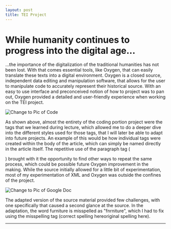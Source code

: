 ```yaml
---
layout: post
title: TEI Project
---
```


# While humanity continues to progress into the digital age...

...the importance of the digitalization of the traditional humanities has not been lost. With that comes essential tools, like Oxygen, that can easily translate these texts into a digital environment. Oxygen is a closed source, independent data editing and manipulation software, that allows for the user to manipulate code to accurately represent their historical source. With an easy to use interface and preconceived notion of how to project was to pan out, Oxygen provided a detailed and user-friendly experience when working on the TEI project. 

![Change to Pic of Code](https://NicholasBranch.github.io/NicholasBranch/images/miniprofile.png)

As shown above, almost the entirety of the coding portion project were the tags that we learned during lecture, which allowed me to do a deeper dive into the different styles used for those tags, that I will later be able to adapt into future projects. An example of this would be how individual tags were created within the body of the article, which can simply be named directly in the article itself. The repetitive use of the paragraph tag (<p></p>) brought with it the opportunity to find other ways to repeat the same process, which could be possible future Oxygen improvement in the making. While the source initially allowed for a little bit of experimentation, most of my experimentation of XML and Oxygen was outside the confines of the project.

![Change to Pic of Google Doc](https://NicholasBranch.github.io/NicholasBranch/images/miniprofile.png)

The adapted version of the source material provided few challenges, with one specifically that caused a second glance at the source. In the adaptation, the word furniture is misspelled as "fnrniture", which I had to fix using the misspelling tag (<choice><corr>correct spelling here</corr><sic>original spelling here</sic></choice>).  






---

